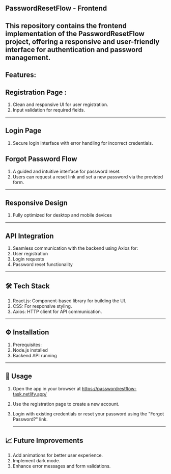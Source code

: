 
  ##                                                  PasswordResetFlow - Frontend

This repository contains the frontend implementation of the PasswordResetFlow project, 
offering a responsive and user-friendly interface for authentication and password management.     
---

## Features:
## Registration Page :

1. Clean and responsive UI for user registration.
2. Input validation for required fields.
---

## Login Page

1. Secure login interface with error handling for incorrect credentials.

## Forgot Password Flow

1. A guided and intuitive interface for password reset.
2. Users can request a reset link and set a new password via the provided form.

---

## Responsive Design

1. Fully optimized for desktop and mobile devices
   
---

## API Integration

1. Seamless communication with the backend using Axios for:
2. User registration
3. Login requests
4. Password reset functionality
   
---
## 🛠️ Tech Stack

1. React.js: Component-based library for building the UI.
2. CSS: For responsive styling.
3. Axios: HTTP client for API communication.

---
## ⚙️ Installation

1. Prerequisites:
2. Node.js installed
3. Backend API running

---
## 🌟 Usage

1. Open the app in your browser at https://passwordrestflow-task.netlify.app/
2. Use the registration page to create a new account.
3. Login with existing credentials or reset your password using the "Forgot Password?" link.

   ---
   

## 📈 Future Improvements

1. Add animations for better user experience.
2. Implement dark mode.
3. Enhance error messages and form validations.
